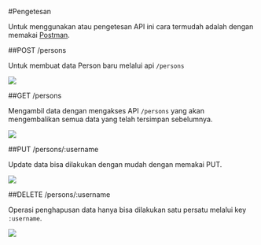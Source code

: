 #Pengetesan

Untuk menggunakan atau pengetesan API ini cara termudah adalah dengan memakai [Postman](https://www.getpostman.com/). 

##POST /persons 

Untuk membuat data Person baru melalui api `/persons`

![](https://raw.githubusercontent.com/junwatu/pengenalan-nodejs-gitbook/develop/images/person-rest-post.png)


##GET /persons

Mengambil data dengan mengakses API `/persons` yang akan mengembalikan semua data yang telah tersimpan sebelumnya. 

![](https://raw.githubusercontent.com/junwatu/pengenalan-nodejs-gitbook/develop/images/person-rest-get.png)


##PUT /persons/:username

Update data bisa dilakukan dengan mudah dengan memakai PUT.

![](https://raw.githubusercontent.com/junwatu/pengenalan-nodejs-gitbook/develop/images/person-rest-update.png)


##DELETE /persons/:username

Operasi penghapusan data hanya bisa dilakukan satu persatu melalui key `:username`.

![](https://raw.githubusercontent.com/junwatu/pengenalan-nodejs-gitbook/develop/images/person-rest-delete.png)